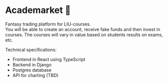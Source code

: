 # Academarket :monkey: 
Fantasy trading platform for LIU-courses. \
You will be able to create an account, receive fake funds and then invest in courses. The courses will vary in value based on students results on exams, etc.

Technical specifications:
- Frontend in React using TypeScript
- Backend in Django
- Postgres database
- API for charting (TBD)

